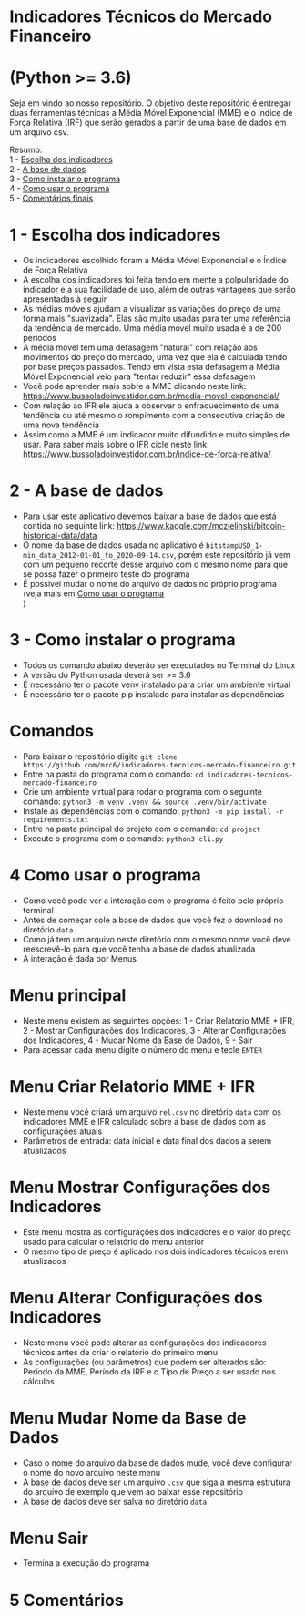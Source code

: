 # Indicadores Técnicos do Mercado Financeiro
# (Python >= 3.6)

Seja em vindo ao nosso repositório.
O objetivo deste repositório é entregar duas ferramentas técnicas a Média Móvel Exponencial (MME) e o Índice de Força Relativa (IRF) que serão gerados a partir de uma base de dados em um arquivo csv.

Resumo:<br />
1 - <a href="#ind_choose">Escolha dos indicadores</a><br />
2 - <a href="#data">A base de dados</a><br />
3 - <a href="#how_to_install">Como instalar o programa</a>
<br />
4 - <a href="#how_to_use">Como usar o programa</a><br />
5 - <a href="#comments">Comentários finais</a><br />



# <span id="ind_choose">1</span> - Escolha dos indicadores
- Os indicadores escolhido foram a Média Móvel Exponencial e o Índice de Força Relativa
- A escolha dos indicadores foi feita tendo em mente a polpularidade do indicador e a sua facilidade de uso, além de outras vantagens que serão apresentadas à seguir
- As médias móveis ajudam a visualizar as variações do preço de uma forma mais "suavizada". Elas são muito usadas para ter uma referência da tendência de mercado. Uma média móvel muito usada é a de 200 períodos
- A média móvel tem uma defasagem "natural" com relação aos movimentos do preço do mercado, uma vez que ela é calculada tendo por base preços passados. Tendo em vista esta defasagem a Média Móvel Exponencial veio para "tentar reduzir" essa defasagem
- Você pode aprender mais sobre a MME clicando neste link: https://www.bussoladoinvestidor.com.br/media-movel-exponencial/
- Com relação ao IFR ele ajuda a observar o enfraquecimento de uma tendência ou até mesmo o rompimento com a consecutiva criação de uma nova tendência
- Assim como a MME é um indicador muito difundido e muito simples de usar. Para saber mais sobre o IFR cicle neste link: https://www.bussoladoinvestidor.com.br/indice-de-forca-relativa/


# <span id="data">2</span> - A base de dados
- Para usar este aplicativo devemos baixar a base de dados que está contida no seguinte link: https://www.kaggle.com/mczielinski/bitcoin-historical-data/data
- O nome da base de dados usada no aplicativo é `bitstampUSD_1-min_data_2012-01-01_to_2020-09-14.csv`, porém este repositório já vem com um pequeno recorte desse arquivo com o mesmo nome para que se possa fazer o primeiro teste do programa
- É possivel mudar o nome do arquivo de dados no próprio programa (veja mais em <a href="#how_to_use">Como usar o programa</a><br />)

# <span id="how_to_install">3</span> - Como instalar o programa
- Todos os comando abaixo deverão ser executados no Terminal do Linux
- A versão do Python usada deverá ser >= 3.6
- É necessário ter o pacote venv instalado para criar um ambiente virtual
- É necessário ter o pacote pip instalado para instalar as dependências
# Comandos
- Para baixar o repositório digite `git clone https://github.com/mrc6/indicadores-tecnicos-mercado-financeiro.git`
- Entre na pasta do programa com o comando: `cd indicadores-tecnicos-mercado-financeiro`
- Crie um ambiente virtual para rodar o programa com o seguinte comando: `python3 -m venv .venv && source .venv/bin/activate`
- Instale as dependências com o comando: `python3 -m pip install -r requirements.txt`
- Entre na pasta principal do projeto com o comando: `cd project`
- Execute o programa com o comando: `python3 cli.py`

# <span id="how_to_use">4</span> Como usar o programa
- Como você pode ver a interação com o programa é feito pelo próprio terminal
- Antes de começar cole a base de dados que você fez o download no diretório `data`
- Como já tem um arquivo neste diretório com o mesmo nome você deve reescrevê-lo para que você tenha a base de dados atualizada
- A interação é dada por Menus

# Menu principal
- Neste menu existem as seguintes opções: 1 - Criar Relatorio MME + IFR, 2 - Mostrar Configurações dos Indicadores, 3 - Alterar Configurações dos Indicadores, 4 - Mudar Nome da Base de Dados, 9 - Sair
- Para acessar cada menu digite o número do menu e tecle `ENTER`
# Menu Criar Relatorio MME + IFR
- Neste menu você criará um arquivo `rel.csv`  no diretório `data` com os indicadores MME e IFR calculado sobre a base de dados com as configurações atuais
- Parâmetros de entrada: data inicial e data final dos dados a serem atualizados
# Menu Mostrar Configurações dos Indicadores
- Este menu mostra as configurações dos indicadores e o valor do preço usado para calcular o relatório do menu anterior
- O mesmo tipo de preço é aplicado nos dois indicadores técnicos
erem atualizados
# Menu Alterar Configurações dos Indicadores
- Neste menu você pode alterar as configurações dos indicadores técnicos antes de criar o relatório do primeiro menu
- As configurações (ou parâmetros) que podem ser alterados são: Período da MME, Período da IRF e o Tipo de Preço a ser usado nos cálculos
# Menu Mudar Nome da Base de Dados
- Caso o nome do arquivo da base de dados mude, você deve configurar o nome do novo arquivo neste menu
- A base de dados deve ser um arquivo `.csv` que siga a mesma estrutura do arquivo de exemplo que vem ao baixar esse repositório
- A base de dados deve ser salva no diretório `data`
# Menu Sair
- Termina a execução do programa

# <span id="comments">5</span> Comentários
